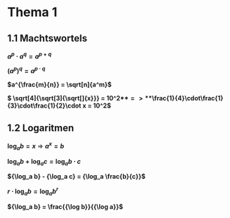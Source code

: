 # Thema 1

## 1.1 Machtswortels

**$a^p\cdot a^q = a^{p+q}$**

**$(a^p)^q = a^{p\cdot q}$**

**$a^{\frac{m}{n}} = \sqrt[n]{a^m}$**

**$ \sqrt[4]{\sqrt[3]{\sqrt[]{x}}} = 10^2$** => **$\frac{1}{4}\cdot\frac{1}{3}\cdot\frac{1}{2}\cdot x = 10^2$**


## 1.2 Logaritmen

**${\log_a b} = x$** => **$a^x = b$**

**${\log_a b} + {\log_a c} = {\log_a b \cdot c}$**

**${\log_a b} - {\log_a c} = {\log_a \frac{b}{c}}$**

**$r \cdot {\log_a b} = {\log_a b^r}$**

**${\log_a b} = \frac{{\log b}}{{\log a}}$**